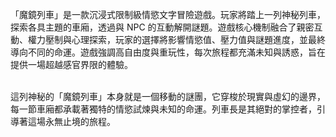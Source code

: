 「魔鏡列車」是一款沉浸式限制級情慾文字冒險遊戲。玩家將踏上一列神秘列車，探索各具主題的車廂，透過與 NPC 的互動解開謎題。遊戲核心機制融合了親密互動、權力壓制與心理探索，玩家的選擇將影響情慾值、壓力值與謎題進度，並最終導向不同的命運。遊戲強調高自由度與重玩性，每次旅程都充滿未知與誘惑，旨在提供一場超越感官界限的體驗。

<br>這列神秘的「魔鏡列車」本身就是一個移動的謎團，它穿梭於現實與虛幻的邊界，每一節車廂都承載著獨特的情慾試煉與未知的命運。列車長是其絕對的掌控者，引導著這場永無止境的旅程。